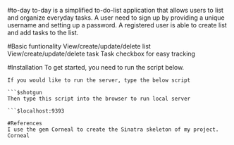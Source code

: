 #to-day
to-day is a simplified to-do-list application that allows users to list and organize everyday tasks. A user need to sign up by providing a unique username and setting up a password. A registered user is able to create list and add tasks to the list.

#Basic funtionality
View/create/update/delete list
View/create/update/delete task
Task checkbox for easy tracking

#Installation
To get started, you need to run the script below.

```$ bundle install
If you would like to run the server, type the below script

```$shotgun
Then type this script into the browser to run local server

```$localhost:9393

#References
I use the gem Corneal to create the Sinatra skeleton of my project. Corneal

